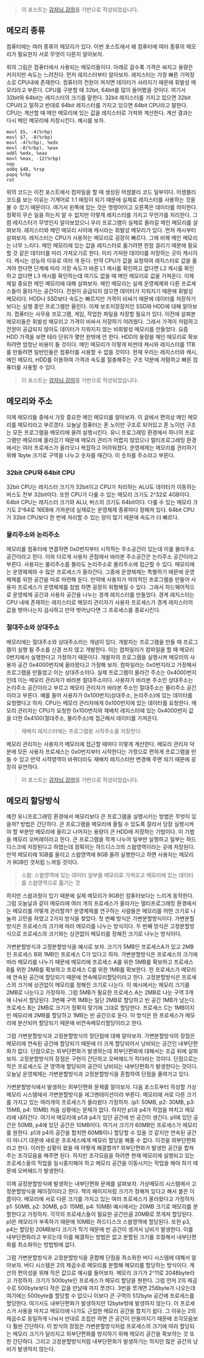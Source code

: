 > 이 포스트는 [감자님 강의](https://www.inflearn.com/course/%EB%B9%84%EC%A0%84%EA%B3%B5%EC%9E%90-%EC%9A%B4%EC%98%81%EC%B2%B4%EC%A0%9C/dashboard '인프런 강의')를 기반으로 작성되었습니다.

## 메모리 종류

컴퓨터에는 여러 종류의 메모리가 있다. 이번 포스트에서 왜 컴퓨터에 여러 종류의 메모리가 필요한지 서로 무엇이 다른지 알아보자.

위의 그림은 컴퓨터에서 사용되는 메모리들이다. 아래로 갈수록 가격은 싸지고 용량은 커지지만 속도는 느려진다. 먼저 레지스터부터 알아보자. 레지스터는 가장 빠른 기억장소로 CPU내에 존재한다. 컴퓨터의 전원이 꺼지면 데이터가 사라지기 때문에 휘발성 메모리라고 부른다. CPU를 구분할 때 32bit, 64bit를 많이 들어봤을 것이다. 여기서 32bit와 64bit는 레지스터의 크기를 말한다. 32bit 레지스터를 가지고 있으면 32bit CPU라고 말하고 반대로 64bit 레지스터를 가지고 있으면 64bit CPU라고 말한다. CPU는 계산할 때 메인 메모리에 있는 값을 레지스터로 가져와 계산한다. 계산 결과는 다시 메인 메모리에 저장시킨다. 예시를 보자.

```
movl $5, -4(%rbp)
movl $7, -8(%rbp)
movl -4(%rbp), %edx
movl -8(%rbp), %eax
addl %edx, %eax
movl %eax, -12(%rbp)
nop
addq $48, %rsp
popq %rbp
ret
```

위의 코드는 이전 포스트에서 컴파일을 할 때 생성된 어셈블리 코드 일부이다. 어셈블리 코드를 보는 이유는 기계어로 1:1 매칭이 되기 때문에 실제로 레지스터를 사용하는 것을 볼 수 있기 때문이다. 여기서 왼쪽에 있는 것은 명령어이고 오른쪽은 데이터를 의미한다. 정확히 무슨 일을 하는지 알 수 없지만 이렇게 레지스터를 가지고 무언가를 처리한다. 그럼 레지스터가 무엇인지 알아보았으니 우리 프로그램이 실제로 올라갈 메인 메모리를 살펴보자. 레지스터와 메인 메모리 사이에 캐시라는 휘발성 메모리가 있다. 먼저 캐시부터 살펴보자. 레지스터는 CPU가 사용하는 메모리로 굉장히 빠르다. 그에 비해 메인 메모리는 너무 느리다. 메인 메모리에 있는 값을 레지스터로 옮기려면 한참 걸리기 때문에 필요할 것 같은 데이터를 미리 가져오기로 한다. 미리 가져완 데이터를 저장하는 곳이 캐시이다. 캐시는 성능의 이유로 여러 개 둔다. 만약 CPU가 값을 요청하여 레지스터로 값을 옮겨야 한다면 단계에 따라 가장 속도가 바른 L1 캐시를 확인하고 없다면 L2 캐시를 확인하고 없다면 L3 캐시를 확인하는데 여기도 없을 때 메인 메모리로 값을 가져온다. 이제 제일 중요한 메인 메모리에 대해 살펴보자. 메인 메모리는 실제 운영체제와 다른 프로세스들이 올라가는 공간이다. 전원이 공급되지 않으면 데이터가 지워지기 때문에 휘발성 메모리다. HDD나 SSD보다 속도는 빠르지만 가격이 비싸기 때문에 데이터를 저장하기보다는 실행 중인 프로그램만 올린다. 이제 보조저장장치인 SSD와 HDD에 대해 알아보자. 컴퓨터는 사무용 프로그램, 게임, 작업한 파일을 저장할 필요가 있다. 이전에 살펴본 메모리들은 휘발성 메모리고 가격이 비싸서 저장하기 어려웠다. 그래서 가격이 저렴하고 전원이 공급되지 않아도 데이터가 지워지지 않는 비휘발성 메모리를 만들었다. 요즘 HDD 가격을 보면 테라 단위가 몇만 원밖에 안 한다. HDD의 용량을 메인 메모리로 확보하려면 엄청난 비용이 들 것이다. 메인 메모리가 이렇게 비싼데 캐시와 레지스터를 1TB를 만들려면 일반인들은 컴퓨터를 사용할 수 없을 것이다. 현재 우리는 레지스터와 캐시, 메인 메모리, HDD를 이용하여 가격과 속도를 절충해주는 구조 덕분에 저렴하고 빠른 컴퓨터를 사용할 수 있다.

> 이 포스트는 [감자님 강의](https://www.inflearn.com/course/%EB%B9%84%EC%A0%84%EA%B3%B5%EC%9E%90-%EC%9A%B4%EC%98%81%EC%B2%B4%EC%A0%9C/dashboard '인프런 강의')를 기반으로 작성되었습니다.

## 메모리와 주소

이제 메모리들 중에서 가장 중요한 메인 메모리를 알아보자. 이 글에서 편의상 메인 메모리를 메모리라고 부르겠다. 오늘날 컴퓨터는 폰 노이만 구조로 되어있고 폰 노이만 구조는 모든 프로그램을 메모리에 올려 실행시킨다. 유니 프로그래밍 환경에서 하나의 프로그램만 메모리에 올라갔기 때문에 메모리 관리가 어렵지 않았으나 멀티프로그래밍 환경에서는 여러 프로세스가 올라오니 복잡하고 어려워졌다. 운영체제는 메모리를 관리하기 위해 1byte 크기로 구역을 나누고 숫자를 매긴다. 이 숫자를 주소라고 부른다.

### 32bit CPU와 64bit CPU

32bit CPU는 레지스터 크기가 32bit이고 CPU가 처리하는 ALU도 데이터가 이동하는 버스도 전부 32bit이다. 또한 CPU가 다룰 수 있는 메모리 크기도 2^32로 4GB이다. 64bit CPU는 레지스터 크기와 ALU, 버스의 크기도 64bit이다. 다룰 수 있는 메모리 크기도 2^64로 16EB에 가까운데 실제로는 운영체제 종류마다 정해져 있다. 64bit CPU가 32bit CPU보다 한 번에 처리할 수 있는 양이 많기 때문에 속도가 더 빠르다.

### 물리주소와 논리주소

메모리를 컴퓨터에 연결하면 0x0번지부터 시작하는 주소공간이 있는데 이를 물리주소 공간이라고 한다. 이와 다르게 사용자 관점에서 바라본 주소공간은 논리주소 공간이라고 부른다. 사용자는 물리주소를 몰라도 논리주소로 물리주소에 접근할 수 있다. 메모리에는 운영체제와 수 많은 프로세스가 올라간다. 그중에 운영체제는 특별하기 때문에 운영체제를 위한 공간을 따로 마련해 둔다. 만약에 사용자가 악의적인 프로그램을 만들어 사용자 프로세스가 운영체제를 침범 하면 굉장히 위험해질 수 있다. 그래서 하드웨어적으로 운영체제 공간과 사용자 공간을 나누는 경계 레지스터를 만들었다. 경계 레지스터는 CPU 내에 존재하는 레지스터로 메모리 관리자가 사용자 프로세스가 경계 레지스터의 값을 벗어나는지 검사하고 만약 벗어났다면 그 프로세스를 종료시킨다.

### 절대주소와 상대주소

메모리에는 절대주소와 상대주소라는 개념이 있다. 개발자는 프로그램을 만들 때 프로그램이 실행 될 주소를 신경 쓰지 않고 개발한다. 이는 컴파일러가 컴파일을 할 때 메모리 0번지에서 실행한다고 가정하기 때문이다. 개발자의 프로그램을 실행시켜 메모리의 사용자 공간 0x4000번지에 올라왔다고 가정해 보자. 컴파일러는 0x0번지라고 가정해서 프로그램을 만들었고 이는 상대주소이다. 실제 프로그램이 올라간 주소는 0x4000번지인데 이는 메모리 관리자가 바라본 절대주소이다. 사용자가 바라본 주소인 상대주소는 논리주소 공간이라고 부르고 메모리 관리자가 바라본 주소인 절대주소는 물리주소 공간이라고 부른다. 예를 들어 사용자가 0x100번지(상대주소, 논리주소)에 있는 데이터를 요청했다고 하자. CPU는 메모리 관리자에게 0x100번지에 있는 데이터를 요청한다. 메모리 관리자는 CPU가 요청한 0x100번지와 재배치 레지스터에 있는 0x4000번지 값을 더한 0x4100(절대주소, 물리주소)에 접근해서 데이터를 가져온다.

> 재배치 레지스터에는 프로그램읭 시작주소를 저장한다.

메모리 관리자는 사용자가 메모리에 접근할 때마다 이렇게 계산한다. 메모리 관리자 덕분에 모든 사용자 프로세스는 0x0번지부터 시작한다는 가정으로 편하게 프로그램을 만들 수 있고 만약 시작영역이 바뀌더라도 재배치 레지스터만 변경해 주면 되기 때문에 굉장히 유연하다.

> 이 포스트는 [감자님 강의](https://www.inflearn.com/course/%EB%B9%84%EC%A0%84%EA%B3%B5%EC%9E%90-%EC%9A%B4%EC%98%81%EC%B2%B4%EC%A0%9C/dashboard '인프런 강의')를 기반으로 작성되었습니다.

## 메모리 할당방식

예전 유니프로그래밍 환경에서 메모리보다 큰 프로그램을 실행시키는 방법은 무엇이 있을까? 방법은 간단하다. 큰 프로그램을 메모리에 올릴 수 있도록 잘라서 당장 실행시켜야 할 부분만 메모리에 올리고 나머지는 용량이 큰 HDD에 저장하는 기법이다. 이 기법을 메모리 오버레이라고 한다. 큰 프로그램을 작게 나누어 일부만 실행하고 일부는 하드디스크에 저장된다고 하였는데 정확히는 하드디스크의 스왑영역이라는 곳에 저장된다. 만약 메모리에 1GB를 올리고 스왑영역에 8GB 올려 실행한다고 하면 사용자는 메모리가 9GB인 것처럼 느껴질 것이다.

> 스왑: 스왑영역에 있는 데이터 일부를 메모리로 가져오고 메모리에 있는 데이터를 스왑영역으로 옯기는 것

하지만 스왑과정이 있기 때문에 실제 메모리가 9GB인 컴퓨터보다는 느리게 동작한다. 그럼 오늘날과 같이 메모리에 여러 개의 프로세스가 올라가는 멀티프로그래밍 환경에서는 메모리를 어떻게 관리할까? 운영체제를 연구하는 사람들은 메모리를 어떤 크기로 나눌까 고민을 하였고 2가지 방식을 찾았다. 첫 번째 방식은 가변분할방식이다. 가변분할방식은 프로세스의 크기에 따라 메모리를 나누는 방식이다. 두 번째 방식은 고정분할방식으로 프로세스의 크기와는 상관없이 메모리를 정해진 크기로 나누는 방식이다.

가변분할방식과 고정분할방식을 예시로 보자. 크기가 5MB인 프로세스A가 있고 2MB인 프로세스 B와 1MB인 프로세스 C가 있다고 하자. 가변분할방식은 프로세스의 크기에 따라 메모리를 나누기 때문에 메모리에 프로세스 A를 위한 5MB를 확보하고 프로세스 B를 위한 2MB를 확보하고 프로세스 C를 위한 1MB를 확보한다. 한 프로세스가 메모리에 연속된 공간에 할당되기 때문에 연속메모리할당이라고 한다. 고정분할방식은 프로세스의 크기에 상관없이 메모리를 정해진 크기로 나눈다. 이 예시에서는 메모리 크기를 2MB로 나눈다고 가정하자. 그럼 5MB가 필요한 프로세스 A는 2MB로 나눈 구역 3개에 나눠서 할당된다. 3번째 구역 1MB는 일단 2MB로 할당하고 빈 공간 1MB가 남는다. 프로세스 B는 2MB로 크기가 정확히 맞기에 그대로 할당한다. 프로세스 C는 1MB이지만 메모리에 2MB를 할당하고 1MB는 빈 공간으로 둔다. 이 방식은 한 프로세스가 메모리에 분산되어 할당되기 때문에 비연속메모리할당이라고 한다.

그럼 가변분할방식과 고정분할방식의 장단점에 대해 알아보자. 가변분할방식의 장점은 메모리에 연속된 공간에 할당되기 때문에 더 크게 할당되어서 낭비되는 공간인 내부단편화가 없다. 단점으로는 외부단편화가 발생하는데 외부단편화에 대해서는 조금 뒤에 살펴보자. 고정분할방식의 장점은 구현이 간단하고 오버헤드가 적다라는 것이다. 단점으로는 작은 프로세스도 큰 영역에 할당되어 공간이 낭비되는 내부단편화가 발생한다는 것이다. 오늘날 운영체제는 가변분할방식과 고정분할방식을 혼합하여 단점을 줄여가고 있다.

가변분할방식에서 발생하는 외부단편화 문제를 알아보자. 다음 포스트부터 작성할 가상메모리 시스템에서 가변분할방식을 세그멘테이션이라 부른다. 메모리에 서로 다른 크기를 가지고 있는 여러개의 프로세스가 올라왔다 가정하자. (p1: 50MB, p2: 30MB, p3: 15MB, p4: 10MB) 처음 상황에는 문제가 없다. 하지만 p1과 p4가 작업을 마치고 메모리에 내려간다. 여기서 메모리에 p1과 p4가 있던 공간에 빈 공간이 생긴다. p1에 있던 공간은 50MB, p4에 있던 공간은 10MB이다. 여기서 크기가 60MB인 프로세스가 메모리를 원한다. p1과 p4의 공간을 합치면 60MB이니 할당할 수 있을 것 같지만 연속된 공간이 아니기 대문에 새로운 프로세스에게 메모리 할당을 해줄 수 없다. 이것을 외부단편화라고 한다. 이러한 상황이 왔을 때 어떻게 해결할까? 외부단편화가 발생한 공간을 합쳐주는 조각모음을 해주면 된다. 하지만 조각모음을 하려면 현재 메모리에 실행되고 있는 프로세스들의 작업을 일시중지해야 하고 메모리 공간을 이동시키는 작업을 해야 하기 때문에 오버헤드가 발생한다.

이제 공정분할방식에 발생하는 내부단편화 문제를 살펴보자. 가상메모리 시스템에서 고정분할방식을 페이징이라고 한다. 책의 페이지처럼 크기가 정해져 있다고 해서 붙은 이름이다. 메모리에 서로 다른 크기를 가지고 있는 여러 프로세스가 올라왔다고 가정하자. p1: 50MB, p2: 30MB, p3: 15MB, p4: 10MB) 예시에서는 20MB 크기로 메모리를 분할한다고 가정하자. 각각의 프로세스들이 필요한 공간만큼 20MB로 쪼개져 할당된다. p1은 메모리가 부족하기 때문에 10MB는 하드디스크 스왑영역에 할당된다. 또한 p3, p4는 할당된 20MB보다 크기가 작기 때문에 빈 공간이 생겨서 낭비가 발생한다. 이를 내부단편화라고 부르는데 이를 해결하는 방법은 없고 분할된 크기를 조절해서 내부단편화를 최소화하는 방법밖에 없다.

그럼 가변분할방식과 고정분할방식을 혼합해 단점을 최소화한 버디 시스템에 대해서 알아보자. 버디 시스템은 2의 제곱수로 메모리를 분할해 메모리를 할당하는 방식이다. 계산의 편의성을 위해 작은 값으로 예시를 들어보자. 메모리 크기가 2^11로 2048byte라고 가정하자. 크기가 500byte인 프로세스가 메모리 할당을 원한다. 그럼 먼저 2의 제곱수로 500byte보다 작은 값을 만날때 까지 쪼갠다. 3번을 쪼개면 256byte가 나오는데 여기에는 500byte를 할당할 수 없으니 이보다 큰 구역의 512byte 공간에 프로세스를 할당한다. 여기서도 내부단편화가 발생하지만 12byte밖에 발생하지 않는다. 이 프로세스가 사용을 마치고 메모리에 나가도 근접한 메모리 공간을 합치기 쉽다. 그 이유는 2의 제곱수로 동일하게 나눠서 반대로 조립만 하면 큰 공간이 만들어지기 때문에 조각모음보다 훨씬 간단하다. 이 방식의 장점은 가변분할방식처럼 프로세스의 크기에 따라 할당되는 메모리 크기가 달라지고 외부단편화를 방지하기 위해 메모리 공간을 확보하는 것 또한 간단하다. 그리고 고정분할방식처럼 내부단편화가 발생하기는 하지만 많은 공간의 낭비가 발생하지 않는다.
